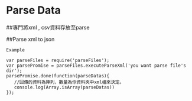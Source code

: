 # Parse Data
##專門將xml , csv資料存放至parse

##Parse xml to json

`Example`

	var parseFiles = require('parseFiles'); 
 	var parsePromise = parseFiles.executeParseXml('you want parse file's dir');
  	parsePromise.done(function(parseDatas){
  	   //回傳的資料為陣列，數量為你資料夾中xml檔來決定。 
  	   console.log(Array.isArray(parseDatas))
  	});
 	
